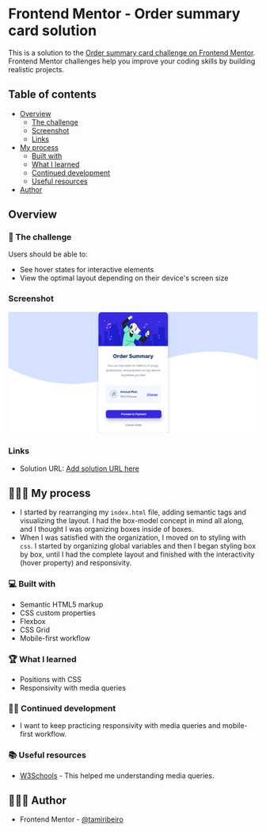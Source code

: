 # Frontend Mentor - Order summary card solution

This is a solution to the [Order summary card challenge on Frontend Mentor](https://www.frontendmentor.io/challenges/order-summary-component-QlPmajDUj). Frontend Mentor challenges help you improve your coding skills by building realistic projects.

## Table of contents

- [Overview](#overview)
  - [The challenge](#the-challenge)
  - [Screenshot](#screenshot)
  - [Links](#links)
- [My process](#my-process)
  - [Built with](#built-with)
  - [What I learned](#what-i-learned)
  - [Continued development](#continued-development)
  - [Useful resources](#useful-resources)
- [Author](#author)

## Overview

### 🎯 The challenge

Users should be able to:

- See hover states for interactive elements
- View the optimal layout depending on their device's screen size

### Screenshot

![screenshot](./images/screenshot.png)

### Links

- Solution URL: [Add solution URL here](https://your-solution-url.com)

## 👩🏻‍💻 My process

- I started by rearranging my `index.html` file, adding semantic tags and visualizing the layout. I had the box-model concept in mind all along, and I thought I was organizing boxes inside of boxes.
- When I was satisfied with the organization, I moved on to styling with `css`. I started by organizing global variables and then I began styling box by box, until I had the complete layout and finished with the interactivity (hover property) and responsivity.

### 💻 Built with

- Semantic HTML5 markup
- CSS custom properties
- Flexbox
- CSS Grid
- Mobile-first workflow

### 🏆 What I learned

- Positions with CSS
- Responsivity with media queries

### 💪🏻 Continued development

- I want to keep practicing responsivity with media queries and mobile-first workflow.

### 📚 Useful resources

- [W3Schools](https://www.w3schools.com/css/css_rwd_mediaqueries.asp) - This helped me understanding media queries.

## 👩🏻‍🦰 Author

- Frontend Mentor - [@tamiribeiro](https://www.frontendmentor.io/profile/tamiribeiro)
